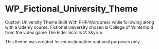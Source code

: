# WP_Fictional_University_Theme
Custom University Theme Built With PHP/Wordpress while following along with a Udemy course. Fictional university chosen is College of Winterhold from the video game  The Elder Scrolls V: Skyrim. 

This theme was created for educational/recreational purposes only. 
